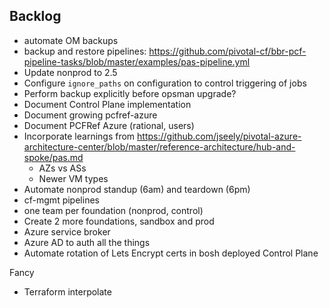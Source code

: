 ## Backlog

- automate OM backups
- backup and restore pipelines: https://github.com/pivotal-cf/bbr-pcf-pipeline-tasks/blob/master/examples/pas-pipeline.yml
- Update nonprod to 2.5
- Configure `ignore_paths` on configuration to control triggering of jobs
- Perform backup explicitly before opsman upgrade?
- Document Control Plane implementation
- Document growing pcfref-azure
- Document PCFRef Azure (rational, users)
- Incorporate learnings from https://github.com/jseely/pivotal-azure-architecture-center/blob/master/reference-architecture/hub-and-spoke/pas.md
    - AZs vs ASs
    - Newer VM types
- Automate nonprod standup (6am) and teardown (6pm)
- cf-mgmt pipelines
- one team per foundation (nonprod, control)
- Create 2 more foundations, sandbox and prod
- Azure service broker
- Azure AD to auth all the things
- Automate rotation of Lets Encrypt certs in bosh deployed Control Plane

Fancy
- Terraform interpolate